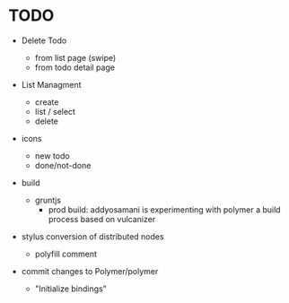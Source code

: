 TODO
====

- Delete Todo
  - from list page (swipe)
  - from todo detail page

- List Managment
  - create
  - list / select
  - delete

- icons
  - new todo
  - done/not-done

- build
  - gruntjs
    - prod build: addyosamani is experimenting with polymer a build process based on vulcanizer

- stylus conversion of distributed nodes
  - polyfill comment


- commit changes to Polymer/polymer
  - "Initialize bindings"